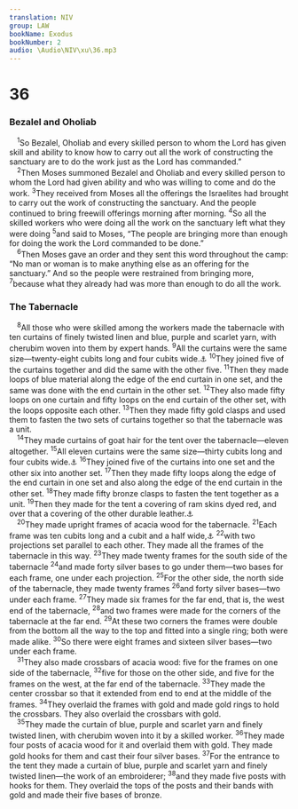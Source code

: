 ```yaml
---
translation: NIV
group: LAW
bookName: Exodus 
bookNumber: 2
audio: \Audio\NIV\xu\36.mp3
---
```


<div class="title"><h1>36</h1><h3>Bezalel and Oholiab </h3></div>
<span class="verse xu_36_1"> <sup>1</sup>So Bezalel, Oholiab and every skilled person to whom the Lord has given skill and ability to know how to carry out all the work of constructing the sanctuary are to do the work just as the Lord has commanded.” <br/></span>
<span class="verse xu_36_2"> <sup>2</sup>Then Moses summoned Bezalel and Oholiab and every skilled person to whom the Lord had given ability and who was willing to come and do the work. </span>
<span class="verse xu_36_3"><sup>3</sup>They received from Moses all the offerings the Israelites had brought to carry out the work of constructing the sanctuary. And the people continued to bring freewill offerings morning after morning. </span>
<span class="verse xu_36_4"><sup>4</sup>So all the skilled workers who were doing all the work on the sanctuary left what they were doing </span>
<span class="verse xu_36_5"><sup>5</sup>and said to Moses, “The people are bringing more than enough for doing the work the Lord commanded to be done.” <br/></span>
<span class="verse xu_36_6"> <sup>6</sup>Then Moses gave an order and they sent this word throughout the camp: “No man or woman is to make anything else as an offering for the sanctuary.” And so the people were restrained from bringing more, </span>
<span class="verse xu_36_7"><sup>7</sup>because what they already had was more than enough to do all the work. <br/></span>
<div class="title"><h3>The Tabernacle </h3></div>
<span class="verse xu_36_8"> <sup>8</sup>All those who were skilled among the workers made the tabernacle with ten curtains of finely twisted linen and blue, purple and scarlet yarn, with cherubim woven into them by expert hands. </span>
<span class="verse xu_36_9"><sup>9</sup>All the curtains were the same size—twenty-eight cubits long and four cubits wide.<a data-toggle="tooltip" data-placement="bottom" title="That is, about 42 feet long and 6 feet wide or about 13 meters long and 1.8 meters wide">⚓</a></span>
<span class="verse xu_36_10"><sup>10</sup>They joined five of the curtains together and did the same with the other five. </span>
<span class="verse xu_36_11"><sup>11</sup>Then they made loops of blue material along the edge of the end curtain in one set, and the same was done with the end curtain in the other set. </span>
<span class="verse xu_36_12"><sup>12</sup>They also made fifty loops on one curtain and fifty loops on the end curtain of the other set, with the loops opposite each other. </span>
<span class="verse xu_36_13"><sup>13</sup>Then they made fifty gold clasps and used them to fasten the two sets of curtains together so that the tabernacle was a unit. <br/></span>
<span class="verse xu_36_14"> <sup>14</sup>They made curtains of goat hair for the tent over the tabernacle—eleven altogether. </span>
<span class="verse xu_36_15"><sup>15</sup>All eleven curtains were the same size—thirty cubits long and four cubits wide.<a data-toggle="tooltip" data-placement="bottom" title="That is, about 45 feet long and 6 feet wide or about 14 meters long and 1.8 meters wide">⚓</a></span>
<span class="verse xu_36_16"><sup>16</sup>They joined five of the curtains into one set and the other six into another set. </span>
<span class="verse xu_36_17"><sup>17</sup>Then they made fifty loops along the edge of the end curtain in one set and also along the edge of the end curtain in the other set. </span>
<span class="verse xu_36_18"><sup>18</sup>They made fifty bronze clasps to fasten the tent together as a unit. </span>
<span class="verse xu_36_19"><sup>19</sup>Then they made for the tent a covering of ram skins dyed red, and over that a covering of the other durable leather.<a data-toggle="tooltip" data-placement="bottom" title="Possibly the hides of large aquatic mammals (see 35:7)">⚓</a><br/></span>
<span class="verse xu_36_20"> <sup>20</sup>They made upright frames of acacia wood for the tabernacle. </span>
<span class="verse xu_36_21"><sup>21</sup>Each frame was ten cubits long and a cubit and a half wide,<a data-toggle="tooltip" data-placement="bottom" title="That is, about 15 feet long and 2 1/4 feet wide or about 4.5 meters long and 68 centimeters wide">⚓</a></span>
<span class="verse xu_36_22"><sup>22</sup>with two projections set parallel to each other. They made all the frames of the tabernacle in this way. </span>
<span class="verse xu_36_23"><sup>23</sup>They made twenty frames for the south side of the tabernacle </span>
<span class="verse xu_36_24"><sup>24</sup>and made forty silver bases to go under them—two bases for each frame, one under each projection. </span>
<span class="verse xu_36_25"><sup>25</sup>For the other side, the north side of the tabernacle, they made twenty frames </span>
<span class="verse xu_36_26"><sup>26</sup>and forty silver bases—two under each frame. </span>
<span class="verse xu_36_27"><sup>27</sup>They made six frames for the far end, that is, the west end of the tabernacle, </span>
<span class="verse xu_36_28"><sup>28</sup>and two frames were made for the corners of the tabernacle at the far end. </span>
<span class="verse xu_36_29"><sup>29</sup>At these two corners the frames were double from the bottom all the way to the top and fitted into a single ring; both were made alike. </span>
<span class="verse xu_36_30"><sup>30</sup>So there were eight frames and sixteen silver bases—two under each frame. <br/></span>
<span class="verse xu_36_31"> <sup>31</sup>They also made crossbars of acacia wood: five for the frames on one side of the tabernacle, </span>
<span class="verse xu_36_32"><sup>32</sup>five for those on the other side, and five for the frames on the west, at the far end of the tabernacle. </span>
<span class="verse xu_36_33"><sup>33</sup>They made the center crossbar so that it extended from end to end at the middle of the frames. </span>
<span class="verse xu_36_34"><sup>34</sup>They overlaid the frames with gold and made gold rings to hold the crossbars. They also overlaid the crossbars with gold. <br/></span>
<span class="verse xu_36_35"> <sup>35</sup>They made the curtain of blue, purple and scarlet yarn and finely twisted linen, with cherubim woven into it by a skilled worker. </span>
<span class="verse xu_36_36"><sup>36</sup>They made four posts of acacia wood for it and overlaid them with gold. They made gold hooks for them and cast their four silver bases. </span>
<span class="verse xu_36_37"><sup>37</sup>For the entrance to the tent they made a curtain of blue, purple and scarlet yarn and finely twisted linen—the work of an embroiderer; </span>
<span class="verse xu_36_38"><sup>38</sup>and they made five posts with hooks for them. They overlaid the tops of the posts and their bands with gold and made their five bases of bronze. <br/></span>
